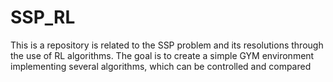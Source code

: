 # SSP_RL

This is a repository is related to the SSP problem and its resolutions through the use of RL algorithms.
The goal is to create a simple GYM environment implementing several algorithms, which can be controlled and compared
